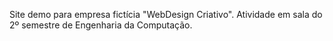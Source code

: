 Site demo para empresa fictícia "WebDesign Criativo". 
Atividade em sala do 2º semestre de Engenharia da Computação.
